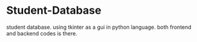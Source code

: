 # Student-Database
student database. using tkinter as a gui in python language. both frontend and backend codes is there. 
